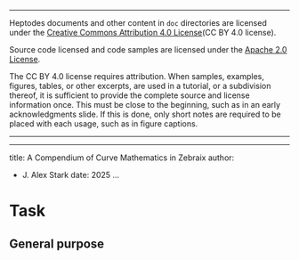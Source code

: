 --------------------------------------------------------------------------------

Heptodes documents and other content in `doc` directories are licensed under the
[Creative Commons Attribution 4.0 License](CC BY 4.0 license).

Source code licensed and code samples are licensed under the
[Apache 2.0 License].

The CC BY 4.0 license requires attribution. When samples, examples, figures,
tables, or other excerpts, are used in a tutorial, or a subdivision thereof, it
is sufficient to provide the complete source and license information once. This
must be close to the beginning, such as in an early acknowledgments slide. If
this is done, only short notes are required to be placed with each usage, such
as in figure captions.

[Creative Commons Attribution 4.0 License]: https://creativecommons.org/licenses/by/4.0/legalcode
[Apache 2.0 License]: https://www.apache.org/licenses/LICENSE-2.0

--------------------------------------------------------------------------------

<!-- mdformat off (Document metadata) -->

---
title: A Compendium of Curve Mathematics in Zebraix
author:
- J. Alex Stark
date: 2025
...

<!-- mdformat on -->

# Task

## General purpose
